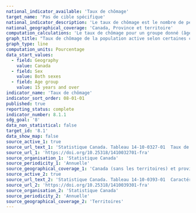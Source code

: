 ```yaml
---
national_indicator_available: 'Taux de chômage'
target_name: 'Pas de cible spécifique'
national_indicator_description: 'Le taux de chômage est le nombre de personnes en chômage exprimé en pourcentage de la population active.'
national_geographical_coverage: 'Canada, Province et territoire' 
computation_calculations: 'Le taux de chômage pour un groupe donné (âge, sexe, état matrimonial, etc.) correspond au nombre de chômeurs dans ce groupe exprimé en pourcentage de la population active de ce groupe. Les estimations sont exprimées en pourcentage et arrondies au dixième près.'
graph_title: "Taux de chômage de la population active selon certaines caractéristiques, données annuelles"
graph_type: line
computation_units: Pourcentage
data_start_values:
  - field: Geography
    value: Canada
  - field: Sex
    value: Both sexes
  - field: Age group
    value: 15 years and over
indicator_name: 'Taux de chômage'
indicator_sort_order: 08-01-01
published: true
reporting_status: complete
indicator_number: 8.1.1
sdg_goal: '8'
data_non_statistical: false
target_id: '8.1'
data_show_map: false
source_active_1: true
source_url_text_1: 'Statistique Canada. Tableau 14-10-0327-01  Taux de chômage de la population active selon certaines caractéristiques, données annuelles'
source_url_1: 'https://doi.org/10.25318/1410032701-fra'
source_organisation_1: 'Statistique Canada'
source_periodicity_1: 'Annuelle'
source_geographical_coverage_1: 'Canada (sans les territoires) et province'
source_active_2: true
source_url_text_2: 'Statistique Canada. Tableau 14-10-0393-01  Caractéristiques de la population active, données annuelles'
source_url_2: 'https://doi.org/10.25318/1410039301-fra'
source_organisation_2: 'Statistique Canada'
source_periodicity_2: 'Annuelle'
source_geographical_coverage_2: 'Territoires'
---
```

